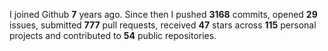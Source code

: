 
I joined Github **7** years ago. Since then I pushed **3168** commits, opened **29** issues, submitted **777** pull requests, received **47** stars across **115** personal projects and contributed to **54** public repositories.
